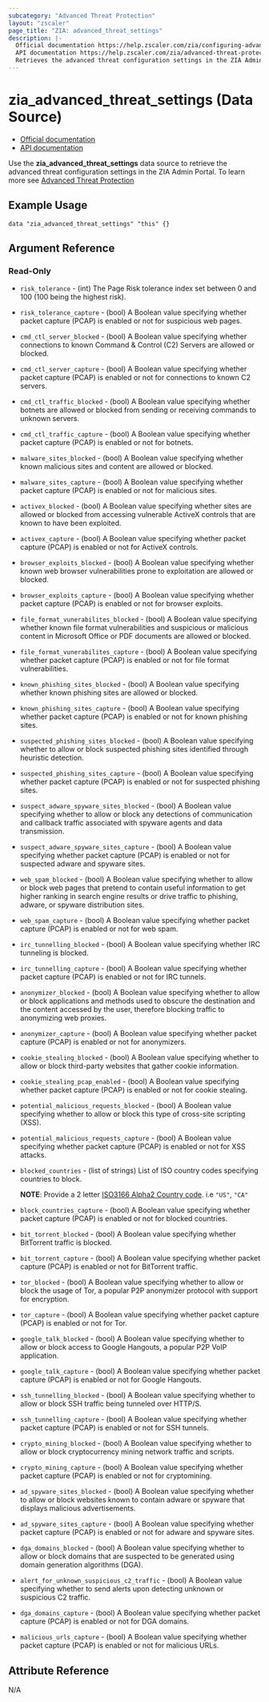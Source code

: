 ```yaml
---
subcategory: "Advanced Threat Protection"
layout: "zscaler"
page_title: "ZIA: advanced_threat_settings"
description: |-
  Official documentation https://help.zscaler.com/zia/configuring-advanced-threat-protection-policy
  API documentation https://help.zscaler.com/zia/advanced-threat-protection-policy#/cyberThreatProtection/advancedThreatSettings-put
  Retrieves the advanced threat configuration settings in the ZIA Admin Portal
---
```


# zia_advanced_threat_settings (Data Source)

* [Official documentation](https://help.zscaler.com/zia/configuring-advanced-threat-protection-policy)
* [API documentation](https://help.zscaler.com/zia/advanced-threat-protection-policy#/)

Use the **zia_advanced_threat_settings** data source to retrieve the advanced threat configuration settings in the ZIA Admin Portal. To learn more see [Advanced Threat Protection](https://help.zscaler.com/unified/configuring-security-exceptions-advanced-threat-protection-policy)

## Example Usage

```hcl
data "zia_advanced_threat_settings" "this" {}
```

## Argument Reference

### Read-Only

* `risk_tolerance` - (int) The Page Risk tolerance index set between 0 and 100 (100 being the highest risk).
* `risk_tolerance_capture` - (bool) A Boolean value specifying whether packet capture (PCAP) is enabled or not for suspicious web pages.
* `cmd_ctl_server_blocked` - (bool) A Boolean value specifying whether connections to known Command & Control (C2) Servers are allowed or blocked.
* `cmd_ctl_server_capture` - (bool) A Boolean value specifying whether packet capture (PCAP) is enabled or not for connections to known C2 servers.
* `cmd_ctl_traffic_blocked` - (bool) A Boolean value specifying whether botnets are allowed or blocked from sending or receiving commands to unknown servers.
* `cmd_ctl_traffic_capture` - (bool) A Boolean value specifying whether packet capture (PCAP) is enabled or not for botnets.
* `malware_sites_blocked` - (bool) A Boolean value specifying whether known malicious sites and content are allowed or blocked.
* `malware_sites_capture` - (bool) A Boolean value specifying whether packet capture (PCAP) is enabled or not for malicious sites.
* `activex_blocked` - (bool) A Boolean value specifying whether sites are allowed or blocked from accessing vulnerable ActiveX controls that are known to have been exploited.
* `activex_capture` - (bool) A Boolean value specifying whether packet capture (PCAP) is enabled or not for ActiveX controls.
* `browser_exploits_blocked` - (bool) A Boolean value specifying whether known web browser vulnerabilities prone to exploitation are allowed or blocked.
* `browser_exploits_capture` - (bool) A Boolean value specifying whether packet capture (PCAP) is enabled or not for browser exploits.
* `file_format_vunerabilites_blocked` - (bool) A Boolean value specifying whether known file format vulnerabilities and suspicious or malicious content in Microsoft Office or PDF documents are allowed or blocked.
* `file_format_vunerabilites_capture` - (bool) A Boolean value specifying whether packet capture (PCAP) is enabled or not for file format vulnerabilities.
* `known_phishing_sites_blocked` - (bool) A Boolean value specifying whether known phishing sites are allowed or blocked.
* `known_phishing_sites_capture` - (bool) A Boolean value specifying whether packet capture (PCAP) is enabled or not for known phishing sites.
* `suspected_phishing_sites_blocked` - (bool) A Boolean value specifying whether to allow or block suspected phishing sites identified through heuristic detection.
* `suspected_phishing_sites_capture` - (bool) A Boolean value specifying whether packet capture (PCAP) is enabled or not for suspected phishing sites.
* `suspect_adware_spyware_sites_blocked` - (bool) A Boolean value specifying whether to allow or block any detections of communication and callback traffic associated with spyware agents and data transmission.
* `suspect_adware_spyware_sites_capture` - (bool) A Boolean value specifying whether packet capture (PCAP) is enabled or not for suspected adware and spyware sites.
* `web_spam_blocked` - (bool) A Boolean value specifying whether to allow or block web pages that pretend to contain useful information to get higher ranking in search engine results or drive traffic to phishing, adware, or spyware distribution sites.
* `web_spam_capture` - (bool) A Boolean value specifying whether packet capture (PCAP) is enabled or not for web spam.
* `irc_tunnelling_blocked` - (bool) A Boolean value specifying whether IRC tunneling is blocked.
* `irc_tunnelling_capture` - (bool) A Boolean value specifying whether packet capture (PCAP) is enabled or not for IRC tunnels.
* `anonymizer_blocked` - (bool) A Boolean value specifying whether to allow or block applications and methods used to obscure the destination and the content accessed by the user, therefore blocking traffic to anonymizing web proxies.
* `anonymizer_capture` - (bool) A Boolean value specifying whether packet capture (PCAP) is enabled or not for anonymizers.
* `cookie_stealing_blocked` - (bool) A Boolean value specifying whether to allow or block third-party websites that gather cookie information.
* `cookie_stealing_pcap_enabled` - (bool) A Boolean value specifying whether packet capture (PCAP) is enabled or not for cookie stealing.
* `potential_malicious_requests_blocked` - (bool) A Boolean value specifying whether to allow or block this type of cross-site scripting (XSS).
* `potential_malicious_requests_capture` - (bool) A Boolean value specifying whether packet capture (PCAP) is enabled or not for XSS attacks.
* `blocked_countries` - (list of strings) List of ISO country codes specifying countries to block.

    **NOTE**: Provide a 2 letter [ISO3166 Alpha2 Country code](https://en.wikipedia.org/wiki/List_of_ISO_3166_country_codes). i.e ``"US"``, ``"CA"``

* `block_countries_capture` - (bool) A Boolean value specifying whether packet capture (PCAP) is enabled or not for blocked countries.
* `bit_torrent_blocked` - (bool) A Boolean value specifying whether BitTorrent traffic is blocked.
* `bit_torrent_capture` - (bool) A Boolean value specifying whether packet capture (PCAP) is enabled or not for BitTorrent traffic.
* `tor_blocked` - (bool) A Boolean value specifying whether to allow or block the usage of Tor, a popular P2P anonymizer protocol with support for encryption.
* `tor_capture` - (bool) A Boolean value specifying whether packet capture (PCAP) is enabled or not for Tor.
* `google_talk_blocked` - (bool) A Boolean value specifying whether to allow or block access to Google Hangouts, a popular P2P VoIP application.
* `google_talk_capture` - (bool) A Boolean value specifying whether packet capture (PCAP) is enabled or not for Google Hangouts.
* `ssh_tunnelling_blocked` - (bool) A Boolean value specifying whether to allow or block SSH traffic being tunneled over HTTP/S.
* `ssh_tunnelling_capture` - (bool) A Boolean value specifying whether packet capture (PCAP) is enabled or not for SSH tunnels.
* `crypto_mining_blocked` - (bool) A Boolean value specifying whether to allow or block cryptocurrency mining network traffic and scripts.
* `crypto_mining_capture` - (bool) A Boolean value specifying whether packet capture (PCAP) is enabled or not for cryptomining.
* `ad_spyware_sites_blocked` - (bool) A Boolean value specifying whether to allow or block websites known to contain adware or spyware that displays malicious advertisements.
* `ad_spyware_sites_capture` - (bool) A Boolean value specifying whether packet capture (PCAP) is enabled or not for adware and spyware sites.
* `dga_domains_blocked` - (bool) A Boolean value specifying whether to allow or block domains that are suspected to be generated using domain generation algorithms (DGA).
* `alert_for_unknown_suspicious_c2_traffic` - (bool) A Boolean value specifying whether to send alerts upon detecting unknown or suspicious C2 traffic.
* `dga_domains_capture` - (bool) A Boolean value specifying whether packet capture (PCAP) is enabled or not for DGA domains.
* `malicious_urls_capture` - (bool) A Boolean value specifying whether packet capture (PCAP) is enabled or not for malicious URLs.

## Attribute Reference

N/A
